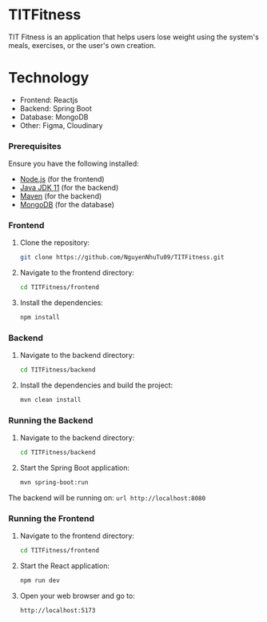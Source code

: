 # TITFitness 

TIT Fitness is an application that helps users lose weight using the system's meals, exercises, or the user's own creation.

# Technology
- Frontend: Reactjs 
- Backend: Spring Boot 
- Database: MongoDB
- Other: Figma, Cloudinary

### Prerequisites

Ensure you have the following installed:
- [Node.js](https://nodejs.org/) (for the frontend)
- [Java JDK 11](https://www.oracle.com/java/technologies/javase-jdk11-downloads.html) (for the backend)
- [Maven](https://maven.apache.org/) (for the backend)
- [MongoDB](https://www.mongodb.com/) (for the database)

### Frontend

1. Clone the repository:
    ```bash
    git clone https://github.com/NguyenNhuTu09/TITFitness.git
    ```

2. Navigate to the frontend directory:
    ```bash
    cd TITFitness/frontend
    ```

3. Install the dependencies:
    ```bash
    npm install
    ```

### Backend

1. Navigate to the backend directory:
    ```bash
    cd TITFitness/backend
    ```

2. Install the dependencies and build the project:
    ```bash
    mvn clean install
    ```


### Running the Backend

1. Navigate to the backend directory:
    ```bash
    cd TITFitness/backend
    ```

2. Start the Spring Boot application:
    ```bash
    mvn spring-boot:run
    ```

The backend will be running on:
    ```url
    http://localhost:8080
    ```

### Running the Frontend

1. Navigate to the frontend directory:
    ```bash
    cd TITFitness/frontend
    ```

2. Start the React application:
    ```bash
    npm run dev
    ```

3. Open your web browser and go to:
    ```url
    http://localhost:5173
    ```

